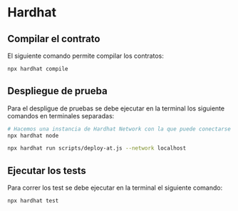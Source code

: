 # Hardhat

## Compilar el contrato
El siguiente comando permite compilar los contratos:

```bash
npx hardhat compile
```

## Despliegue de prueba
Para el despligue de pruebas se debe ejecutar en la terminal los siguiente comandos en terminales separadas:

```bash
# Hacemos una instancia de Hardhat Network con la que puede conectarse con Metamask
npx hardhat node
```

```bash
npx hardhat run scripts/deploy-at.js --network localhost
```

## Ejecutar los tests
Para correr los test se debe ejecutar en la terminal el siguiente comando:

```bash
npx hardhat test
```